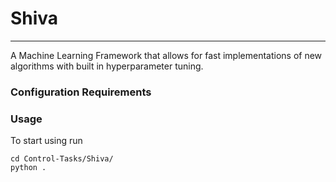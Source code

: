 # Shiva
---
A Machine Learning Framework that allows for fast implementations of new algorithms with built in hyperparameter tuning.

### Configuration Requirements



### Usage

To start using run

```
cd Control-Tasks/Shiva/
python .
```